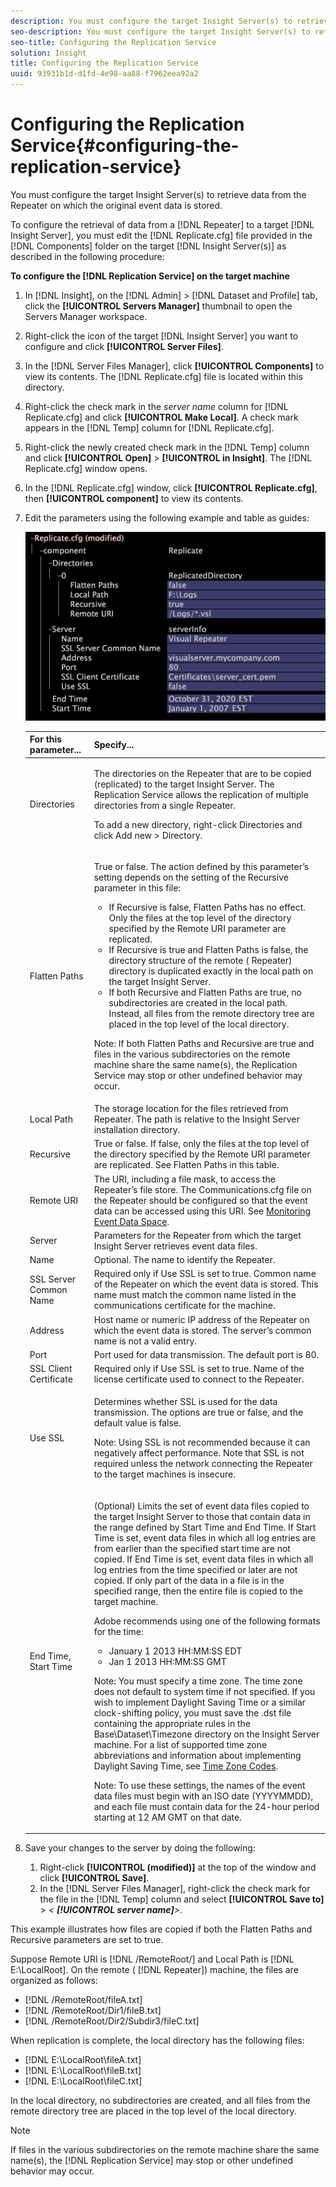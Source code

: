 ```yaml
---
description: You must configure the target Insight Server(s) to retrieve data from the Repeater on which the original event data is stored.
seo-description: You must configure the target Insight Server(s) to retrieve data from the Repeater on which the original event data is stored.
seo-title: Configuring the Replication Service
solution: Insight
title: Configuring the Replication Service
uuid: 93931b1d-d1fd-4e98-aa88-f7962eea92a2
---
```


# Configuring the Replication Service{#configuring-the-replication-service}

You must configure the target Insight Server(s) to retrieve data from the Repeater on which the original event data is stored.

To configure the retrieval of data from a [!DNL Repeater] to a target [!DNL Insight Server], you must edit the [!DNL Replicate.cfg] file provided in the [!DNL Components] folder on the target [!DNL Insight Server(s)] as described in the following procedure:

**To configure the [!DNL Replication Service] on the target machine** 

1. In [!DNL Insight], on the [!DNL Admin] > [!DNL Dataset and Profile] tab, click the **[!UICONTROL Servers Manager]** thumbnail to open the Servers Manager workspace.
1. Right-click the icon of the target [!DNL Insight Server] you want to configure and click **[!UICONTROL Server Files]**.
1. In the [!DNL Server Files Manager], click **[!UICONTROL Components]** to view its contents. The [!DNL Replicate.cfg] file is located within this directory.
1. Right-click the check mark in the *server name* column for [!DNL Replicate.cfg] and click **[!UICONTROL Make Local]**. A check mark appears in the [!DNL Temp] column for [!DNL Replicate.cfg].
1. Right-click the newly created check mark in the [!DNL Temp] column and click **[!UICONTROL Open]** > **[!UICONTROL in Insight]**. The [!DNL Replicate.cfg] window opens.
1. In the [!DNL Replicate.cfg] window, click **[!UICONTROL Replicate.cfg]**, then **[!UICONTROL component]** to view its contents.
1. Edit the parameters using the following example and table as guides:

   ![Step Info](assets/cfg_ReplicateFile.png)

   <table id="table_F32D4BFA2D834BBB81DF8F84417CA969"> 
   <thead> 
   <tr> 
      <th colname="col1" class="entry"> For this parameter... </th> 
      <th colname="col2" class="entry"> Specify... </th> 
   </tr> 
   </thead>
   <tbody> 
   <tr> 
      <td colname="col1"> Directories </td> 
      <td colname="col2"> <p>The directories on the <span class="wintitle"> Repeater</span> that are to be copied (replicated) to the target <span class="keyword"> Insight Server</span>. The <span class="wintitle"> Replication Service</span> allows the replication of multiple directories from a single <span class="wintitle"> Repeater</span>. </p> <p>To add a new directory, right-click <span class="uicontrol"> Directories</span> and click <span class="uicontrol"> Add new</span> &gt; <span class="uicontrol"> Directory</span>. </p> </td> 
   </tr> 
   <tr> 
      <td colname="col1"> Flatten Paths </td> 
      <td colname="col2"> <p>True or false. The action defined by this parameter’s setting depends on the setting of the Recursive parameter in this file: 
      <ul id="ul_D4BF3C22FBEF41C290ED938EB57E0F27">
      <li id="li_CB85E5AF9E1B4441AA38C2DB8D4F1800">If Recursive is false, Flatten Paths has no effect. Only the files at the top level of the directory specified by the Remote URI parameter are replicated. </li>
      <li id="li_8FDB351102344E3995035557445354BB">If Recursive is true and Flatten Paths is false, the directory structure of the remote (<span class="wintitle"> Repeater</span>) directory is duplicated exactly in the local path on the target <span class="keyword"> Insight Server</span>. </li>
      <li id="li_3114B191C73744658799E112C61AB004">If both Recursive and Flatten Paths are true, no subdirectories are created in the local path. Instead, all files from the remote directory tree are placed in the top level of the local directory. </li>
      </ul></p> <p> <p>Note: If both Flatten Paths and Recursive are true and files in the various subdirectories on the remote machine share the same name(s), the <span class="wintitle"> Replication Service</span> may stop or other undefined behavior may occur. </p> </p> </td> 
   </tr> 
   <tr> 
      <td colname="col1"> Local Path </td> 
      <td colname="col2">The storage location for the files retrieved from <span class="wintitle"> Repeater</span>. The path is relative to the <span class="keyword"> Insight Server</span> installation directory. </td> 
   </tr> 
   <tr> 
      <td colname="col1"> Recursive </td> 
      <td colname="col2"> True or false. If false, only the files at the top level of the directory specified by the Remote URI parameter are replicated. See Flatten Paths in this table. </td> 
   </tr> 
   <tr> 
      <td colname="col1"> Remote URI </td> 
      <td colname="col2">The URI, including a file mask, to access the <span class="wintitle"> Repeater’s</span> file store. The <span class="filepath"> Communications.cfg</span> file on the <span class="wintitle"> Repeater</span> should be configured so that the event data can be accessed using this URI. See <a href="../../../home/c-inst-svr/c-admin-inst-svr/c-mntr-disk-spc/t-mntr-evt-data-spc.md#task-a54d4bd16b96437f943cd09e5d848440" format="dita" scope="local"> Monitoring Event Data Space</a>. </td> 
   </tr> 
   <tr> 
      <td colname="col1"> Server </td> 
      <td colname="col2">Parameters for the <span class="wintitle"> Repeater</span> from which the target <span class="keyword"> Insight Server</span> retrieves event data files. </td> 
   </tr> 
   <tr> 
      <td colname="col1"> Name </td> 
      <td colname="col2">Optional. The name to identify the <span class="wintitle"> Repeater</span>. </td> 
   </tr> 
   <tr> 
      <td colname="col1"> SSL Server Common Name </td> 
      <td colname="col2">Required only if Use SSL is set to true. Common name of the <span class="wintitle"> Repeater</span> on which the event data is stored. This name must match the common name listed in the communications certificate for the machine. </td> 
   </tr> 
   <tr> 
      <td colname="col1"> Address </td> 
      <td colname="col2">Host name or numeric IP address of the <span class="wintitle"> Repeater</span> on which the event data is stored. The server’s common name is not a valid entry. </td> 
   </tr> 
   <tr> 
      <td colname="col1"> Port </td> 
      <td colname="col2"> Port used for data transmission. The default port is 80. </td> 
   </tr> 
   <tr> 
      <td colname="col1"> SSL Client Certificate </td> 
      <td colname="col2">Required only if Use SSL is set to true. Name of the license certificate used to connect to the <span class="wintitle"> Repeater</span>. </td> 
   </tr> 
   <tr> 
      <td colname="col1"> Use SSL </td> 
      <td colname="col2"> <p>Determines whether SSL is used for the data transmission. The options are true or false, and the default value is false. </p> <p> <p>Note: Using SSL is not recommended because it can negatively affect performance. Note that SSL is not required unless the network connecting the <span class="wintitle"> Repeater</span> to the target machines is insecure. </p> </p> </td> 
   </tr> 
   <tr> 
      <td colname="col1"> End Time, Start Time </td> 
      <td colname="col2"> <p>(Optional) Limits the set of event data files copied to the target <span class="keyword"> Insight Server</span> to those that contain data in the range defined by Start Time and End Time. If Start Time is set, event data files in which all log entries are from earlier than the specified start time are not copied. If End Time is set, event data files in which all log entries from the time specified or later are not copied. If only part of the data in a file is in the specified range, then the entire file is copied to the target machine. </p> <p>Adobe recommends using one of the following formats for the time: 
      <ul id="ul_AE15A159A4C043398B37AD56FDFD9DCA">
      <li id="li_4DEF0F13D13E43E39CBD1A0F32765F32">January 1 2013 HH:MM:SS EDT </li>
      <li id="li_E3275312E93D4C1FAA028543DC21B51A">Jan 1 2013 HH:MM:SS GMT </li>
      </ul></p> <p> <p>Note: You must specify a time zone. The time zone does not default to system time if not specified. If you wish to implement Daylight Saving Time or a similar clock-shifting policy, you must save the <span class="filepath"> .dst</span> file containing the appropriate rules in the Base\Dataset\Timezone directory on the <span class="keyword"> Insight Server</span> machine. For a list of supported time zone abbreviations and information about implementing Daylight Saving Time, see <a href="../../../home/c-inst-svr/c-time-zn-cds.md#concept-eed5ba32d5d347cf94b76db83b29f211" format="dita" scope="local"> Time Zone Codes</a>. </p> </p> <p> <p>Note:  To use these settings, the names of the event data files must begin with an ISO date (YYYYMMDD), and each file must contain data for the 24-hour period starting at 12 AM GMT on that date. </p> </p> </td> 
   </tr> 
   </tbody> 
   </table>

1. Save your changes to the server by doing the following:

    1. Right-click **[!UICONTROL (modified)]** at the top of the window and click **[!UICONTROL Save]**. 
    1. In the [!DNL Server Files Manager], right-click the check mark for the file in the [!DNL Temp] column and select **[!UICONTROL Save to]** > *< **[!UICONTROL server name]**>*.

<!-- <a id="example_A60DE2383CA341DCB512E52DE76ADA89"></a> -->

This example illustrates how files are copied if both the Flatten Paths and Recursive parameters are set to true.

Suppose Remote URI is [!DNL /RemoteRoot/] and Local Path is [!DNL E:\LocalRoot\]. On the remote ( [!DNL Repeater]) machine, the files are organized as follows:

* [!DNL /RemoteRoot/fileA.txt]
* [!DNL /RemoteRoot/Dir1/fileB.txt]
* [!DNL /RemoteRoot/Dir2/Subdir3/fileC.txt]

When replication is complete, the local directory has the following files:

* [!DNL E:\LocalRoot\fileA.txt] 
* [!DNL E:\LocalRoot\fileB.txt] 
* [!DNL E:\LocalRoot\fileC.txt]

In the local directory, no subdirectories are created, and all files from the remote directory tree are placed in the top level of the local directory.

>[!NOTE]
>
>If files in the various subdirectories on the remote machine share the same name(s), the [!DNL Replication Service] may stop or other undefined behavior may occur.
